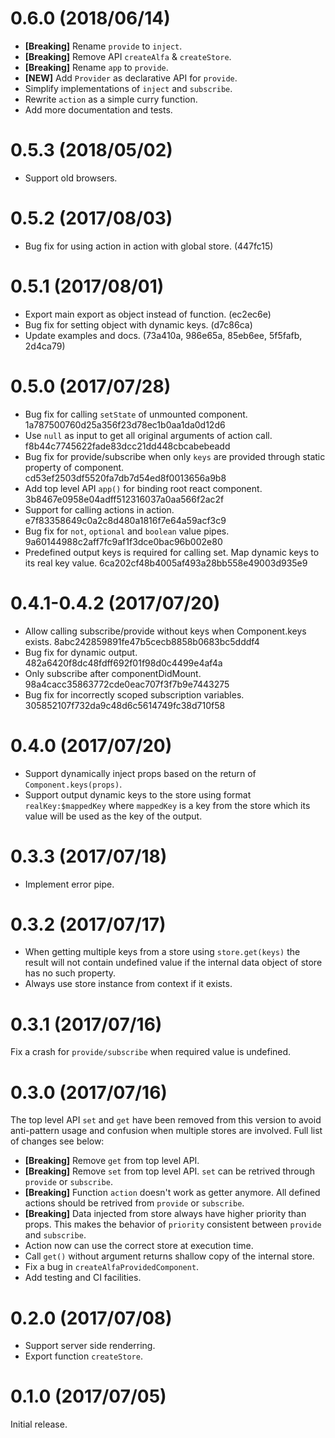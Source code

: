 # 0.6.0 (2018/06/14)

* **[Breaking]** Rename `provide` to `inject`.
* **[Breaking]** Remove API `createAlfa` & `createStore`.
* **[Breaking]** Rename `app` to `provide`.
* **[NEW]** Add `Provider` as declarative API for `provide`.
* Simplify implementations of `inject` and `subscribe`.
* Rewrite `action` as a simple curry function.
* Add more documentation and tests.

# 0.5.3 (2018/05/02)

* Support old browsers.

# 0.5.2 (2017/08/03)

* Bug fix for using action in action with global store. (447fc15)

# 0.5.1 (2017/08/01)

* Export main export as object instead of function. (ec2ec6e)
* Bug fix for setting object with dynamic keys. (d7c86ca)
* Update examples and docs. (73a410a, 986e65a, 85eb6ee, 5f5fafb, 2d4ca79)

# 0.5.0 (2017/07/28)

* Bug fix for calling `setState` of unmounted component.
  1a787500760d25a356f23d78ec1b0aa1da0d12d6
* Use `null` as input to get all original arguments of action call.
  f8b44c7745622fade83dcc21dd448cbcabebeadd
* Bug fix for provide/subscribe when only `keys` are provided through static
  property of component. cd53ef2503df5520fa7db7d54ed8f0013656a9b8
* Add top level API `app()` for binding root react component.
  3b8467e0958e04adff512316037a0aa566f2ac2f
* Support for calling actions in action.
  e7f83358649c0a2c8d480a1816f7e64a59acf3c9
* Bug fix for `not`, `optional` and `boolean` value pipes.
  9a60144988c2aff7fc9af1f3dce0bac96b002e80
* Predefined output keys is required for calling set. Map dynamic keys to its
  real key value. 6ca202cf48b4005af493a28bb558e49003d935e9

# 0.4.1-0.4.2 (2017/07/20)

* Allow calling subscribe/provide without keys when Component.keys exists.
  8abc242859891fe47b5cecb8858b0683bc5dddf4
* Bug fix for dynamic output. 482a6420f8dc48fdff692f01f98d0c4499e4af4a
* Only subscribe after componentDidMount.
  98a4cacc35863772cde0eac707f3f7b9e7443275
* Bug fix for incorrectly scoped subscription variables.
  305852107f732da9c48d6c5614749fc38d710f58

# 0.4.0 (2017/07/20)

* Support dynamically inject props based on the return of `Component.keys(props)`.
* Support output dynamic keys to the store using format `realKey:$mappedKey`
  where `mappedKey` is a key from the store which its value will be used as the
  key of the output.

# 0.3.3 (2017/07/18)

* Implement error pipe.

# 0.3.2 (2017/07/17)

* When getting multiple keys from a store using `store.get(keys)` the result
  will not contain undefined value if the internal data object of store has no
  such property.
* Always use store instance from context if it exists.

# 0.3.1 (2017/07/16)

Fix a crash for `provide/subscribe` when required value is undefined.

# 0.3.0 (2017/07/16)

The top level API `set` and `get` have been removed from this version to avoid
anti-pattern usage and confusion when multiple stores are involved. Full list of
changes see below:

* **[Breaking]** Remove `get` from top level API.
* **[Breaking]** Remove `set` from top level API.
  `set` can be retrived through `provide` or `subscribe`.
* **[Breaking]** Function `action` doesn't work as getter anymore.
  All defined actions should be retrived from `provide` or `subscribe`.
* **[Breaking]** Data injected from store always have higher priority than props.
  This makes the behavior of `priority` consistent between `provide` and
  `subscribe`.
* Action now can use the correct store at execution time.
* Call `get()` without argument returns shallow copy of the internal store.
* Fix a bug in `createAlfaProvidedComponent`.
* Add testing and CI facilities.

# 0.2.0 (2017/07/08)

* Support server side renderring.
* Export function `createStore`.

# 0.1.0 (2017/07/05)

Initial release.
